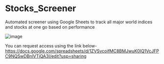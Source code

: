# Stocks_Screener
Automated screener using Google Sheets to track all major world indices and stocks at one go based on performance

![image](https://github.com/user-attachments/assets/7c35f5ac-8797-4141-89a5-a9095283a419)

You can request access using the link below- https://docs.google.com/spreadsheets/d/1ZVSvcoifMC8BMJwuK0IQ1VcJFPC9NQSwDBnlVTjQA3I/edit?usp=sharing

